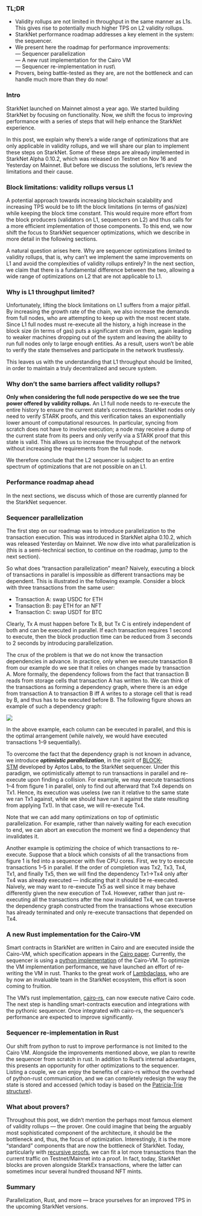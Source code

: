 ### TL;DR

* Validity rollups are not limited in throughput in the same manner as L1s. This gives rise to potentially much higher TPS on L2 validity rollups.
* StarkNet performance roadmap addresses a key element in the system: the sequencer.
* We present here the roadmap for performance improvements:\
  — Sequencer parallelization\
  — A new rust implementation for the Cairo VM\
  — Sequencer re-implementation in rust\
* Provers, being battle-tested as they are, are not the bottleneck and can handle much more than they do now!

### Intro

StarkNet launched on Mainnet almost a year ago. We started building StarkNet by focusing on functionality. Now, we shift the focus to improving performance with a series of steps that will help enhance the StarkNet experience.

In this post, we explain why there’s a wide range of optimizations that are only applicable in validity rollups, and we will share our plan to implement these steps on StarkNet. Some of these steps are already implemented in StarkNet Alpha 0.10.2, which was released on Testnet on Nov 16 and Yesterday on Mainnet. But before we discuss the solutions, let’s review the limitations and their cause.

### Block limitations: validity rollups versus L1

A potential approach towards increasing blockchain scalability and increasing TPS would be to lift the block limitations (in terms of gas/size) while keeping the block time constant. This would require more effort from the block producers (validators on L1, sequencers on L2) and thus calls for a more efficient implementation of those components. To this end, we now shift the focus to StarkNet sequencer optimizations, which we describe in more detail in the following sections.

A natural question arises here. Why are sequencer optimizations limited to validity rollups, that is, why can’t we implement the same improvements on L1 and avoid the complexities of validity rollups entirely? In the next section, we claim that there is a fundamental difference between the two, allowing a wide range of optimizations on L2 that are not applicable to L1.

### Why is L1 throughput limited?

Unfortunately, lifting the block limitations on L1 suffers from a major pitfall. By increasing the growth rate of the chain, we also increase the demands from full nodes, who are attempting to keep up with the most recent state. Since L1 full nodes must re-execute all the history, a high increase in the block size (in terms of gas) puts a significant strain on them, again leading to weaker machines dropping out of the system and leaving the ability to run full nodes only to large enough entities. As a result, users won’t be able to verify the state themselves and participate in the network trustlessly.

This leaves us with the understanding that L1 throughput should be limited, in order to maintain a truly decentralized and secure system.

### Why don’t the same barriers affect validity rollups?

**Only when considering the full node perspective do we see the true power offered by validity rollups.** An L1 full node needs to re-execute the entire history to ensure the current state’s correctness. StarkNet nodes only need to verify STARK proofs, and this verification takes an exponentially lower amount of computational resources. In particular, syncing from scratch does not have to involve execution; a node may receive a dump of the current state from its peers and only verify via a STARK proof that this state is valid. This allows us to increase the throughput of the network without increasing the requirements from the full node.

We therefore conclude that the L2 sequencer is subject to an entire spectrum of optimizations that are not possible on an L1.

### Performance roadmap ahead

In the next sections, we discuss which of those are currently planned for the StarkNet sequencer.

### Sequencer parallelization

The first step on our roadmap was to introduce parallelization to the transaction execution. This was introduced in StarkNet alpha 0.10.2, which was released Yesterday on Mainnet. We now dive into what parallelization is (this is a semi-technical section, to continue on the roadmap, jump to the next section).

So what does “transaction parallelization” mean? Naively, executing a block of transactions in parallel is impossible as different transactions may be dependent. This is illustrated in the following example. Consider a block with three transactions from the same user:

* Transaction A: swap USDC for ETH
* Transaction B: pay ETH for an NFT
* Transaction C: swap USDT for BTC

Clearly, Tx A must happen before Tx B, but Tx C is entirely independent of both and can be executed in parallel. If each transaction requires 1 second to execute, then the block production time can be reduced from 3 seconds to 2 seconds by introducing parallelization.

The crux of the problem is that we do not know the transaction dependencies in advance. In practice, only when we execute transaction B from our example do we see that it relies on changes made by transaction A. More formally, the dependency follows from the fact that transaction B reads from storage cells that transaction A has written to. We can think of the transactions as forming a dependency graph, where there is an edge from transaction A to transaction B iff A writes to a storage cell that is read by B, and thus has to be executed before B. The following figure shows an example of such a dependency graph:

![](https://miro.medium.com/max/641/0*I-qGgxdJJmqmgZWM)

In the above example, each column can be executed in parallel, and this is the optimal arrangement (while naively, we would have executed transactions 1–9 sequentially).

To overcome the fact that the dependency graph is not known in advance, we introduce ***optimistic parallelization***, in the spirit of [BLOCK-STM](https://malkhi.com/posts/2022/04/block-stm/) developed by Aptos Labs, to the StarkNet sequencer. Under this paradigm, we optimistically attempt to run transactions in parallel and re-execute upon finding a collision. For example, we may execute transactions 1–4 from figure 1 in parallel, only to find out afterward that Tx4 depends on Tx1. Hence, its execution was useless (we ran it relative to the same state we ran Tx1 against, while we should have run it against the state resulting from applying Tx1). In that case, we will re-execute Tx4.

Note that we can add many optimizations on top of optimistic parallelization. For example, rather than naively waiting for each execution to end, we can abort an execution the moment we find a dependency that invalidates it.

Another example is optimizing the choice of which transactions to re-execute. Suppose that a block which consists of all the transactions from figure 1 is fed into a sequencer with five CPU cores. First, we try to execute transactions 1–5 in parallel. If the order of completion was Tx2, Tx3, Tx4, Tx1, and finally Tx5, then we will find the dependency Tx1→Tx4 only after Tx4 was already executed — indicating that it should be re-executed. Naively, we may want to re-execute Tx5 as well since it may behave differently given the new execution of Tx4. However, rather than just re-executing all the transactions after the now invalidated Tx4, we can traverse the dependency graph constructed from the transactions whose execution has already terminated and only re-execute transactions that depended on Tx4.

### A new Rust implementation for the Cairo-VM

Smart contracts in StarkNet are written in Cairo and are executed inside the Cairo-VM, which specification appears in the [Cairo paper](https://eprint.iacr.org/2021/1063.pdf). Currently, the sequencer is using a [python implementation](https://github.com/starkware-libs/cairo-lang/tree/master/src/starkware/cairo/lang/vm) of the Cairo-VM. To optimize the VM implementation performance, we have launched an effort of re-writing the VM in rust. Thanks to the great work of [Lambdaclass](https://lambdaclass.com/), who are by now an invaluable team in the StarkNet ecosystem, this effort is soon coming to fruition.

The VM’s rust implementation, [cairo-rs](https://github.com/lambdaclass/cairo-rs), can now execute native Cairo code. The next step is handling smart-contracts execution and integrations with the pythonic sequencer. Once integrated with cairo-rs, the sequencer’s performance are expected to improve significantly.

### Sequencer re-implementation in Rust

Our shift from python to rust to improve performance is not limited to the Cairo VM. Alongside the improvements mentioned above, we plan to rewrite the sequencer from scratch in rust. In addition to Rust’s internal advantages, this presents an opportunity for other optimizations to the sequencer. Listing a couple, we can enjoy the benefits of cairo-rs without the overhead of python-rust communication, and we can completely redesign the way the state is stored and accessed (which today is based on the [Patricia-Trie structure](https://docs.starknet.io/documentation/develop/State/starknet-state/#state_commitment)).

### What about provers?

Throughout this post, we didn’t mention the perhaps most famous element of validity rollups — the prover. One could imagine that being the arguably most sophisticated component of the architecture, it should be the bottleneck and, thus, the focus of optimization. Interestingly, it is the more “standard” components that are now the bottleneck of StarkNet. Today, particularly with [recursive proofs](https://medium.com/starkware/recursive-starks-78f8dd401025), we can fit a lot more transactions than the current traffic on Testnet/Mainnet into a proof. In fact, today, StarkNet blocks are proven alongside StarkEx transactions, where the latter can sometimes incur several hundred thousand NFT mints.

### Summary

Parallelization, Rust, and more — brace yourselves for an improved TPS in the upcoming StarkNet versions.